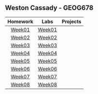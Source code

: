 ## Weston Cassady - GEOG678
| Homework      |Labs           |Projects       |
|:-------------:|:-------------:|:-------------:|
|[Week01](homework/week01/README.md)|[Week01](labs/week01/README.md)|             |
|[Week02](homework/week02/README.md)|[Week02](labs/week02/README.md)|             |
|[Week03](homework/week03/README.md)|[Week03](https://github.com/westontamu/GEOG-WestonCassady-GEOG678/tree/main/labs/week03)|             |
|[Week04](homework/week04/README.md)|[Week04](https://github.com/westontamu/GEOG-WestonCassady-GEOG678/tree/main/labs/week04)|             |
|[Week05](homework/week05/README.md)|[Week05](https://github.com/westontamu/GEOG-WestonCassady-GEOG678/tree/main/labs/week05)|             |
|[Week06](homework/week06/README.md)|[Week06](labs/week06/README.md)|             |
|[Week07](homework/week07/README.md)|[Week07](labs/week07/README.md)|             |
|[Week08](homework/week08/README.md)|[Week08](labs/week08/README.md)|             |
